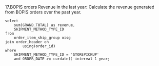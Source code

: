 17.BOPIS orders Revenue in the last year: Calculate the revenue generated from BOPIS orders over the past year.
```
select
	sum(GRAND_TOTAL) as revenue,
	SHIPMENT_METHOD_TYPE_ID
from
	order_item_ship_group oisg
join order_header oh
		using(order_id)
where
	SHIPMENT_METHOD_TYPE_ID = 'STOREPICKUP'
	and ORDER_DATE >= curdate()-interval 1 year;
```
